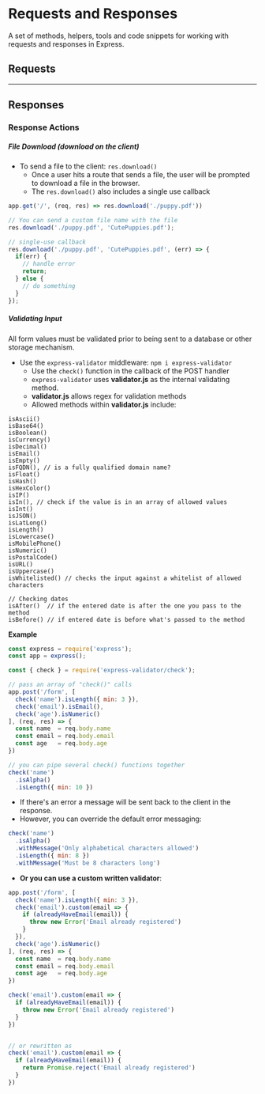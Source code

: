 # Requests and Responses
A set of methods, helpers, tools and code snippets for working with requests and responses in Express.


## Requests








----------------

## Responses


### Response Actions


##### File Download (download on the client)
- To send a file to the client: ```res.download()```
  - Once a user hits a route that sends a file, the user will be prompted to download a file in the browser.
  - The ```res.download()``` also includes a single use callback

```javascript
app.get('/', (req, res) => res.download('./puppy.pdf'))

// You can send a custom file name with the file
res.download('./puppy.pdf', 'CutePuppies.pdf');

// single-use callback
res.download('./puppy.pdf', 'CutePuppies.pdf', (err) => {
  if(err) {
    // handle error
    return;
  } else {
    // do something
  }
});
```


##### Validating Input
All form values must be validated prior to being sent to a database or other storage mechanism.
- Use the ```express-validator``` middleware: ```npm i express-validator```
  - Use the ```check()``` function in the callback of the POST handler
  - ```express-validator``` uses **validator.js** as the internal validating method.
  - **validator.js** allows regex for validation methods
  - Allowed methods within **validator.js** include: 
```
isAscii()
isBase64()
isBoolean()
isCurrency()
isDecimal()
isEmail()
isEmpty()
isFQDN(), // is a fully qualified domain name?
isFloat()
isHash()
isHexColor()
isIP()
isIn(), // check if the value is in an array of allowed values
isInt()
isJSON()
isLatLong()
isLength()
isLowercase()
isMobilePhone()
isNumeric()
isPostalCode()
isURL()
isUppercase()
isWhitelisted() // checks the input against a whitelist of allowed characters

// Checking dates
isAfter()  // if the entered date is after the one you pass to the method
isBefore() // if entered date is before what's passed to the method
```

**Example**
```javascript
const express = require('express');
const app = express();

const { check } = require('express-validator/check');

// pass an array of "check()" calls
app.post('/form', [
  check('name').isLength({ min: 3 }),
  check('email').isEmail(),
  check('age').isNumeric()
], (req, res) => {
  const name  = req.body.name
  const email = req.body.email
  const age   = req.body.age
})

// you can pipe several check() functions together
check('name')
  .isAlpha()
  .isLength({ min: 10 })

```
- If there's an error a message will be sent back to the client in the response.
- However, you can override the default error messaging: 
```javascript
check('name')
  .isAlpha()
  .withMessage('Only alphabetical characters allowed')
  .isLength({ min: 8 })
  .withMessage('Must be 8 characters long')
```
- **Or you can use a custom written validator**:
```javascript
app.post('/form', [
  check('name').isLength({ min: 3 }),
  check('email').custom(email => {
    if (alreadyHaveEmail(email)) {
      throw new Error('Email already registered')
    }
  }),
  check('age').isNumeric()
], (req, res) => {
  const name  = req.body.name
  const email = req.body.email
  const age   = req.body.age
})

check('email').custom(email => {
  if (alreadyHaveEmail(email)) {
    throw new Error('Email already registered')
  }
})


// or rewritten as
check('email').custom(email => {
  if (alreadyHaveEmail(email)) {
    return Promise.reject('Email already registered')
  }
})
```
